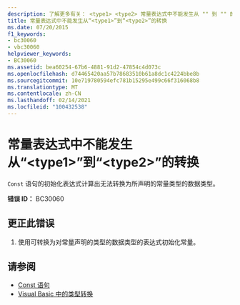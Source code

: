 ```yaml
---
description: 了解更多有关： <type1> <type2> 常量表达式中不能发生从 "" 到 "" 的转换
title: 常量表达式中不能发生从“<type1>”到“<type2>”的转换
ms.date: 07/20/2015
f1_keywords:
- bc30060
- vbc30060
helpviewer_keywords:
- BC30060
ms.assetid: bea60254-67b6-4881-91d2-47854c4d073c
ms.openlocfilehash: d74465420aa57b78683510b61a8dc1c4224bbe8b
ms.sourcegitcommit: 10e719780594efc781b15295e499c66f316068b8
ms.translationtype: MT
ms.contentlocale: zh-CN
ms.lasthandoff: 02/14/2021
ms.locfileid: "100432538"
---
```

# <a name="conversion-from-type1-to-type2-cannot-occur-in-a-constant-expression"></a>常量表达式中不能发生从“\<type1>”到“\<type2>”的转换

`Const` 语句的初始化表达式计算出无法转换为所声明的常量类型的数据类型。  
  
 **错误 ID：** BC30060  
  
## <a name="to-correct-this-error"></a>更正此错误  
  
1. 使用可转换为对常量声明的类型的数据类型的表达式初始化常量。  
  
## <a name="see-also"></a>请参阅

- [Const 语句](../language-reference/statements/const-statement.md)
- [Visual Basic 中的类型转换](../programming-guide/language-features/data-types/type-conversions.md)
